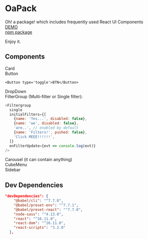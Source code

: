 # OaPack

Oh! a package! which includes frequently used React UI Components  
[DEMO](https://gnimoay.com/post/oapack)  
[npm package](https://www.npmjs.com/package/OaPack)

Enjoy it.

## Components

Card  
Button

```
<Button type='toggle'>BTN</Button>
```

DropDown  
FilterGroup (Multi-filter or Single filter):

```js
<Filtergroup
  single
  initialFilters={[
    {name: 'Yes...', disabled: false},
    {name: 'we', disabled: false},
    'are..', // enabled by default
    {name: 'Filters!', pushed: false},
    'Click MEEE!!!!!!',
  ]}
  onFilterUpdate={evt => console.log(evt)}
/>
```

Carousel (it can contain anything)  
CubeMenu  
Sidebar

## Dev Dependencies

```json
"devDependencies": {
    "@babel/cli": "^7.7.0",
    "@babel/preset-env": "^7.7.1",
    "@babel/preset-react": "^7.7.0",
    "node-sass": "^4.13.0",
    "react": "^16.11.0",
    "react-dom": "^16.11.0",
    "react-scripts": "3.2.0"
  },
```
